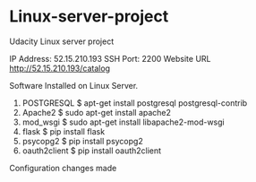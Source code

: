 # Linux-server-project
Udacity Linux server project 

IP Address: 52.15.210.193
SSH Port: 2200
Website URL http://52.15.210.193/catalog

Software Installed on Linux Server. 
  1. POSTGRESQL
    $ apt-get install postgresql postgresql-contrib
  2. Apache2
    $ sudo apt-get install apache2 
  3. mod_wsgi
    $ sudo apt-get install libapache2-mod-wsgi
  4. flask
    $ pip install flask
  5. psycopg2
    $ pip install psycopg2
  6. oauth2client
    $ pip install oauth2client

Configuration changes made
